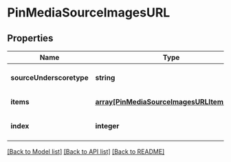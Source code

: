 # PinMediaSourceImagesURL

## Properties
Name | Type | Description | Notes
------------ | ------------- | ------------- | -------------
**sourceUnderscoretype** | **string** |  | [optional] [default to null]
**items** | [**array[PinMediaSourceImagesURLItemsInner]**](PinMediaSourceImagesURLItemsInner.md) |  | [default to null]
**index** | **integer** |  | [optional] [default to null]

[[Back to Model list]](../README.md#documentation-for-models) [[Back to API list]](../README.md#documentation-for-api-endpoints) [[Back to README]](../README.md)


